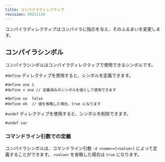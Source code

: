 ```yaml
---
title: コンパイラディレクティブ
revision: 20211116
---
```


コンパイラディレクティブはコンパイラに指示を与え、そのふるまいを変更します。

## コンパイラシンボル

コンパイラシンボルはコンパイラディレクティブで使用できるシンボルです。

`#define` ディレクティブを使用すると、シンボルを定義できます。

```
#define one 1
#define v one // 定義済みのシンボルを値として使用できます

#define no  false
#define ok  // 値を省略した場合、true になります
```

`#undef` ディレクティブを使用すると、シンボルを削除できます。

```
#undef var
```

### コマンドライン引数での定義

コンパイラシンボルは、コマンドライン引数 `-d <name>=[<value>]` によって定義することができます。
`<value>` を省略した場合は `true` になります。
